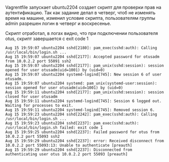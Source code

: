 Vagrentfile запускает ubuntu2204 создает скрипт для проверки прав на аутентификацию.
Так как задание делал в четверг, чтоб не изменять время на машине, изменил условие скрипта, пользователям группы admin разрешен логин в четверг и воскресенье.

Скрипт отработал, в логах видно, что при подключении пользователя otus, скрипт завершается с exit code 1
```
Aug 15 19:59:07 ubuntu2204 sshd[2180]: pam_exec(sshd:auth): Calling /usr/local/bin/login.sh ...
Aug 15 19:59:07 ubuntu2204 sshd[2177]: Accepted password for otusadm from 10.0.2.2 port 55091 ssh2
Aug 15 19:59:07 ubuntu2204 sshd[2177]: pam_unix(sshd:session): session opened for user otusadm(uid=1001) by (uid=0)
Aug 15 19:59:07 ubuntu2204 systemd-logind[745]: New session 6 of user otusadm.
Aug 15 19:59:07 ubuntu2204 systemd: pam_unix(systemd-user:session): session opened for user otusadm(uid=1001) by (uid=0)
Aug 15 19:59:11 ubuntu2204 sshd[2177]: pam_unix(sshd:session): session closed for user otusadm
Aug 15 19:59:11 ubuntu2204 systemd-logind[745]: Session 6 logged out. Waiting for processes to exit.
Aug 15 19:59:11 ubuntu2204 systemd-logind[745]: Removed session 6.
Aug 15 19:59:23 ubuntu2204 sshd[2242]: pam_exec(sshd:auth): Calling /usr/local/bin/login.sh ...
Aug 15 19:59:23 ubuntu2204 sshd[2237]: pam_exec(sshd:auth): /usr/local/bin/login.sh failed: exit code 1
Aug 15 19:59:25 ubuntu2204 sshd[2237]: Failed password for otus from 10.0.2.2 port 55093 ssh2
Aug 15 19:59:29 ubuntu2204 sshd[2237]: error: Received disconnect from 10.0.2.2 port 55093:13: Unable to authenticate [preauth]
Aug 15 19:59:29 ubuntu2204 sshd[2237]: Disconnected from authenticating user otus 10.0.2.2 port 55093 [preauth]
```
